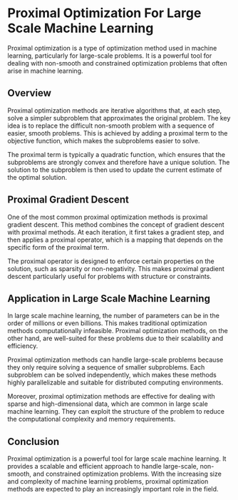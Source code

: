 # Proximal Optimization For Large Scale Machine Learning

Proximal optimization is a type of optimization method used in machine learning, particularly for large-scale problems. It is a powerful tool for dealing with non-smooth and constrained optimization problems that often arise in machine learning.

## Overview

Proximal optimization methods are iterative algorithms that, at each step, solve a simpler subproblem that approximates the original problem. The key idea is to replace the difficult non-smooth problem with a sequence of easier, smooth problems. This is achieved by adding a proximal term to the objective function, which makes the subproblems easier to solve.

The proximal term is typically a quadratic function, which ensures that the subproblems are strongly convex and therefore have a unique solution. The solution to the subproblem is then used to update the current estimate of the optimal solution.

## Proximal Gradient Descent

One of the most common proximal optimization methods is proximal gradient descent. This method combines the concept of gradient descent with proximal methods. At each iteration, it first takes a gradient step, and then applies a proximal operator, which is a mapping that depends on the specific form of the proximal term.

The proximal operator is designed to enforce certain properties on the solution, such as sparsity or non-negativity. This makes proximal gradient descent particularly useful for problems with structure or constraints.

## Application in Large Scale Machine Learning

In large scale machine learning, the number of parameters can be in the order of millions or even billions. This makes traditional optimization methods computationally infeasible. Proximal optimization methods, on the other hand, are well-suited for these problems due to their scalability and efficiency.

Proximal optimization methods can handle large-scale problems because they only require solving a sequence of smaller subproblems. Each subproblem can be solved independently, which makes these methods highly parallelizable and suitable for distributed computing environments.

Moreover, proximal optimization methods are effective for dealing with sparse and high-dimensional data, which are common in large scale machine learning. They can exploit the structure of the problem to reduce the computational complexity and memory requirements.

## Conclusion

Proximal optimization is a powerful tool for large scale machine learning. It provides a scalable and efficient approach to handle large-scale, non-smooth, and constrained optimization problems. With the increasing size and complexity of machine learning problems, proximal optimization methods are expected to play an increasingly important role in the field.
